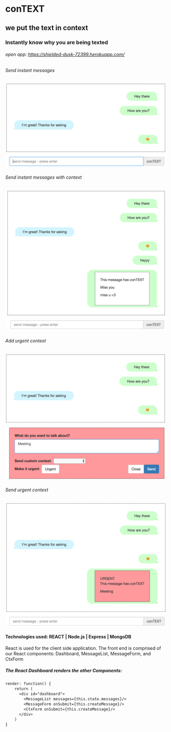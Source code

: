 # conTEXT

## we put the text in context

### Instantly know why you are being texted



###### open app: <https://shielded-dusk-72399.herokuapp.com/>

###### Send instant messages
![Alt text](./client/img/message_list.png?raw=true "Optional Title")

###### Send instant messages with context
![Alt text](./client/img/send_plain_context.png?raw=true "Optional Title")

###### Add urgent context
![Alt text](./client/img/add_context.png?raw=true "Optional Title")

###### Send urgent context
![Alt text](./client/img/send_urgent_context.png?raw=true "Optional Title")


#### Technologies used: REACT | Node.js | Express | MongoDB

React is used for the client side application. The front end is
comprised of our React components: Dashboard, MessageList,
MessageForm, and CtxForm

##### The React Dashboard renders the other Components:

	render: function() {
	    return (
	      <div id="dashboard">
	        <MessageList messages={this.state.messages}/>
	        <MessageForm onSubmit={this.createMessage}/>
	        <CtxForm onSubmit={this.createMessage}/>
	      </div>
	    )
  	}

